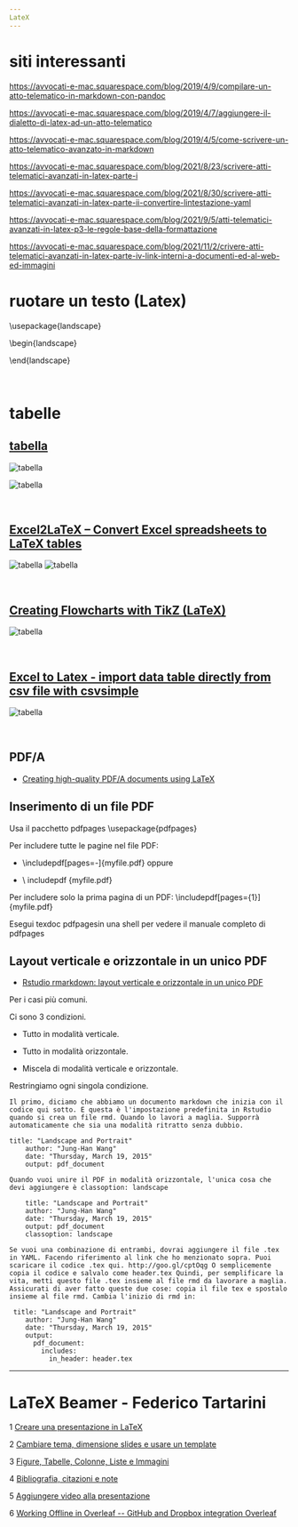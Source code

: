 ```yaml
---
LateX
---
```


# siti interessanti

https://avvocati-e-mac.squarespace.com/blog/2019/4/9/compilare-un-atto-telematico-in-markdown-con-pandoc

https://avvocati-e-mac.squarespace.com/blog/2019/4/7/aggiungere-il-dialetto-di-latex-ad-un-atto-telematico

https://avvocati-e-mac.squarespace.com/blog/2019/4/5/come-scrivere-un-atto-telematico-avanzato-in-markdown

https://avvocati-e-mac.squarespace.com/blog/2021/8/23/scrivere-atti-telematici-avanzati-in-latex-parte-i

https://avvocati-e-mac.squarespace.com/blog/2021/8/30/scrivere-atti-telematici-avanzati-in-latex-parte-ii-convertire-lintestazione-yaml

https://avvocati-e-mac.squarespace.com/blog/2021/9/5/atti-telematici-avanzati-in-latex-p3-le-regole-base-della-formattazione

https://avvocati-e-mac.squarespace.com/blog/2021/11/2/crivere-atti-telematici-avanzati-in-latex-parte-iv-link-interni-a-documenti-ed-al-web-ed-immagini


# ruotare un testo (Latex)

\usepackage{landscape}

\begin{landscape}

\end{landscape}

 
<br>

# tabelle

## [tabella](https://www.youtube.com/watch?v=1cEdqTMtHZQ)

![tabella](./immagini/2021070901.PNG)

![tabella](./immagini/2021070902.PNG)

<br>


## [Excel2LaTeX – Convert Excel spreadsheets to LaTeX tables](https://www.ctan.org/pkg/excel2latex?lang=en)

![tabella](./immagini/2021070905.PNG)
![tabella](./immagini/2021070906.PNG)

 
<br>



## [Creating Flowcharts with TikZ (LaTeX)](https://www.youtube.com/watch?v=LoBC8zIB-3k)
![tabella](./immagini/2021070907.PNG)
 
<br>


## [Excel to Latex - import data table directly from csv file with csvsimple](https://www.youtube.com/watch?v=FYFZS48sLfk)
![tabella](./immagini/2021070908.PNG)
 
<br>


## PDF/A

* [Creating high-quality PDF/A documents using LaTeX](https://www.mathstat.dal.ca/~selinger/pdfa/)

## Inserimento di un file PDF

Usa il pacchetto pdfpages \usepackage{pdfpages}

Per includere tutte le pagine nel file PDF: 

* \includepdf[pages=-]{myfile.pdf} oppure

* \ includepdf {myfile.pdf} 

Per includere solo la prima pagina di un PDF: \includepdf[pages={1}]{myfile.pdf}

Esegui texdoc pdfpagesin una shell per vedere il manuale completo di pdfpages

 
## Layout verticale e orizzontale in un unico PDF

* [Rstudio rmarkdown: layout verticale e orizzontale in un unico PDF](https://www.it-swarm.it/it/r/rstudio-rmarkdown-layout-verticale-e-orizzontale-un-unico-pdf/1049572054/)

Per i casi più comuni.

Ci sono 3 condizioni.

*    Tutto in modalità verticale.

*    Tutto in modalità orizzontale.

*    Miscela di modalità verticale e orizzontale.

Restringiamo ogni singola condizione.

    Il primo, diciamo che abbiamo un documento markdown che inizia con il codice qui sotto. E questa è l'impostazione predefinita in Rstudio quando si crea un file rmd. Quando lo lavori a maglia. Supporrà automaticamente che sia una modalità ritratto senza dubbio.

    title: "Landscape and Portrait"
        author: "Jung-Han Wang"
        date: "Thursday, March 19, 2015"
        output: pdf_document

    Quando vuoi unire il PDF in modalità orizzontale, l'unica cosa che devi aggiungere è classoption: landscape

        title: "Landscape and Portrait"
        author: "Jung-Han Wang"
        date: "Thursday, March 19, 2015"
        output: pdf_document
        classoption: landscape

    Se vuoi una combinazione di entrambi, dovrai aggiungere il file .tex in YAML. Facendo riferimento al link che ho menzionato sopra. Puoi scaricare il codice .tex qui. http://goo.gl/cptOqg O semplicemente copia il codice e salvalo come header.tex Quindi, per semplificare la vita, metti questo file .tex insieme al file rmd da lavorare a maglia. Assicurati di aver fatto queste due cose: copia il file tex e spostalo insieme al file rmd. Cambia l'inizio di rmd in:

     title: "Landscape and Portrait"
        author: "Jung-Han Wang"
        date: "Thursday, March 19, 2015"
        output:
          pdf_document:
            includes:
              in_header: header.tex
              
              
---


# LaTeX Beamer - Federico Tartarini

1 [Creare una presentazione in LaTeX](https://www.youtube.com/watch?v=hCiiS0IRyhc)

2 [Cambiare tema, dimensione slides e usare un template](https://www.youtube.com/watch?v=cbbq6vE9EXs)

3 [Figure, Tabelle, Colonne, Liste e Immagini](https://www.youtube.com/watch?v=tLV4LM9GKHw&list=PLY91jl6VVD7yNinlE2KLYgd5TL83jsRoW&index=3)

4 [Bibliografia, citazioni e note](https://www.youtube.com/watch?v=f7G0wtqIpv4&list=PLY91jl6VVD7yNinlE2KLYgd5TL83jsRoW&index=4)

5 [Aggiungere video alla presentazione](https://www.youtube.com/watch?v=fw0BJYwGS1s&list=PLY91jl6VVD7yNinlE2KLYgd5TL83jsRoW&index=5)

6 [Working Offline in Overleaf -- GitHub and Dropbox integration Overleaf](https://www.youtube.com/watch?v=gxA4FmAWFA0&list=PLY91jl6VVD7yNinlE2KLYgd5TL83jsRoW&index=6)
